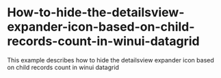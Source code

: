 # How-to-hide-the-detailsview-expander-icon-based-on-child-records-count-in-winui-datagrid
This example describes how to hide the detailsview expander icon based on child records count in winui datagrid
